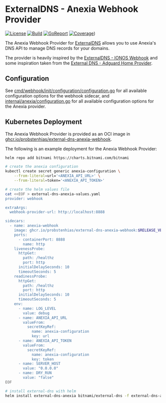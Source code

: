 # ExternalDNS - Anexia Webhook Provider

[![License](https://img.shields.io/github/license/probstenhias/external-dns-anexia-webhook?style=for-the-badge)](LICENSE.md)
[![Build](https://img.shields.io/github/actions/workflow/status/probstenhias/external-dns-anexia-webhook/pull_request.yml?style=for-the-badge)](https://github.com/probstenhias/external-dns-anexia-webhook/actions/workflows/pull_request.yml)
[![GoReport](https://goreportcard.com/badge/github.com/probstenhias/external-dns-anexia-webhook?style=for-the-badge)](https://goreportcard.com/report/github.com/probstenhias/external-dns-anexia-webhook)
[![Coverage](https://img.shields.io/coverallsCoverage/github/ProbstenHias/external-dns-anexia-webhook?style=for-the-badge)](https://coveralls.io/github/ProbstenHias/external-dns-anexia-webhook?branch=main))

The Anexia Webhook Provider for [ExternalDNS](https://github.com/kubernetes-sigs/external-dns) allows you to use Anexia's DNS API to manage DNS records for your domains.

The provider is heavily inspired by the [ExternalDNS - IONOS Webhook](https://github.com/ionos-cloud/external-dns-ionos-webhook) and some inspiration taken from the [External DNS - Adguard Home Provider](https://github.com/muhlba91/external-dns-provider-adguard/tree/main).

## Configuration

See [cmd/webhook/init/configuration/configuration.go](cmd/webhook/init/configuration/configuration.go) for all available configuration options for the webhook sidecar, and [internal/anexia/configuration.go](internal/anexia/configuration.go) for all available configuration options for the Anexia provider.

## Kubernetes Deployment

The Anexia Webhook Provider is provided as  an OCI image in [ghcr.io/probstenhias/external-dns-anexia-webhook](https://ghcr.io/probstenhias/external-dns-anexia-webhook).

The following is an example deployment for the Anexia Webhook Provider:

```bash
helm repo add bitnami https://charts.bitnami.com/bitnami

# create the anexia configuration
kubectl create secret generic anexia-configuration \
    --from-literal=url='<ANEXIA_API_URL>' \
    --from-literal=token='<ANEXIA_API_TOKEN>'

# create the helm values file
cat <<EOF > external-dns-anexia-values.yaml
provider: webhook

extraArgs:
  webhook-provider-url: http://localhost:8888

sidecars:
  - name: anexia-webhook
    image: ghcr.io/probstenhias/external-dns-anexia-webhook:$RELEASE_VERSION
    ports:
      - containerPort: 8888
        name: http
    livenessProbe:
      httpGet:
        path: /healthz
        port: http
      initialDelaySeconds: 10
      timeoutSeconds: 5
    readinessProbe:
      httpGet:
        path: /healthz
        port: http
      initialDelaySeconds: 10
      timeoutSeconds: 5
    env:
      - name: LOG_LEVEL
        value: debug
      - name: ANEXIA_API_URL
        valueFrom:
          secretKeyRef:
            name: anexia-configuration
            key: url
      - name: ANEXIA_API_TOKEN
        valueFrom:
          secretKeyRef:
            name: anexia-configuration
            key: token
      - name: SERVER_HOST
        value: "0.0.0.0"
      - name: DRY_RUN
        value: "false"
EOF

# install external-dns with helm
helm install external-dns-anexia bitnami/external-dns -f external-dns-anexia-values.yaml
```
